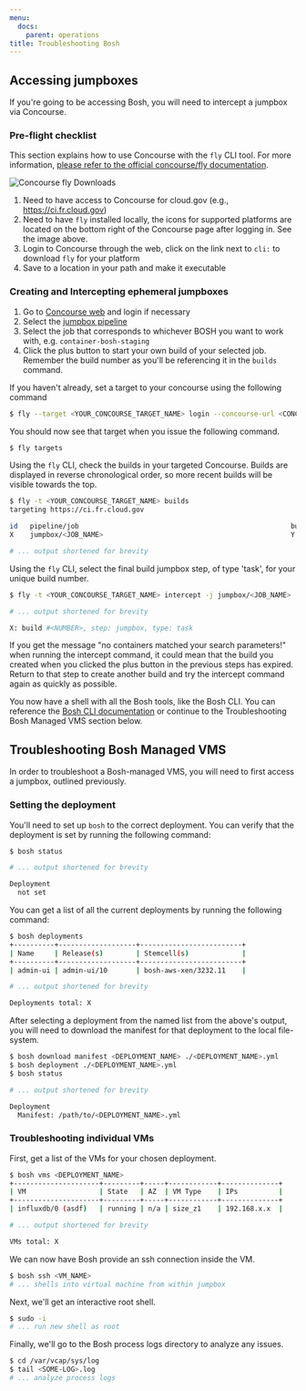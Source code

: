 ```yaml
---
menu:
  docs:
    parent: operations
title: Troubleshooting Bosh
---
```


## Accessing jumpboxes

If you're going to be accessing Bosh, you will need to intercept a jumpbox via
Concourse.

### Pre-flight checklist

This section explains how to use Concourse with the `fly` CLI tool. For more
information, [please refer to the official concourse/fly
documentation](https://github.com/concourse/fly#installing-from-the-concourse-ui-for-project-development).

![Concourse fly Downloads](/img/concourse-fly-download-icons.png "Download icons for Concourse fly binary")

1. Need to have access to Concourse for cloud.gov (e.g., https://ci.fr.cloud.gov)
1. Need to have `fly` installed locally, the icons for supported platforms are
   located on the bottom right of the Concourse page after logging in. See the
   image above.
1. Login to Concourse through the web, click on the link next to `cli:` to download `fly` for your platform
1. Save to a location in your path and make it executable

### Creating and Intercepting ephemeral jumpboxes

1. Go to [Concourse web](https://ci.fr.cloud.gov/login) and login if necessary
1. Select the [jumpbox pipeline](https://ci.fr.cloud.gov/pipelines/jumpbox)
1. Select the job that corresponds to whichever BOSH you want to work with, e.g. `container-bosh-staging`
1. Click the plus button to start your own build of your selected job. Remember
   the build number as you'll be referencing it in the `builds` command.

If you haven't already, set a target to your concourse using the following command

```sh
$ fly --target <YOUR_CONCOURSE_TARGET_NAME> login --concourse-url <CONCOURSE_URL> (e.g. https://ci.example.com)
```
You should now see that target when you issue the following command.
```sh
$ fly targets
```
Using the `fly` CLI, check the builds in your targeted Concourse. Builds are
displayed in reverse chronological order, so more recent builds will be
visible towards the top.

```sh
$ fly -t <YOUR_CONCOURSE_TARGET_NAME> builds
targeting https://ci.fr.cloud.gov

id   pipeline/job                                                    build  status     start                     end                       duration
X    jumpbox/<JOB_NAME>                                              Y      succeeded  datetime                  datetime                  XmYs

# ... output shortened for brevity

```

Using the `fly` CLI, select the final build jumpbox step, of type 'task', for
your unique build number.

```sh
$ fly -t <YOUR_CONCOURSE_TARGET_NAME> intercept -j jumpbox/<JOB_NAME>

# ... output shortened for brevity

X: build #<NUMBER>, step: jumpbox, type: task
```

If you get the message "no containers matched your search parameters!" when
running the intercept command, it could mean that the build you created when
you clicked the plus button in the previous steps has expired.  Return to that
step to create another build and try the intercept command again as quickly
as possible.

You now have a shell with all the Bosh tools, like the Bosh CLI. You can
reference the [Bosh CLI documentation](https://bosh.io/docs) or continue to
the Troubleshooting Bosh Managed VMS section below.

## Troubleshooting Bosh Managed VMS

In order to troubleshoot a Bosh-managed VMS, you will need to first access a
jumpbox, outlined previously.

### Setting the deployment

You'll need to set up `bosh` to the correct deployment. You can verify that the
deployment is set by running the following command:

```sh
$ bosh status

# ... output shortened for brevity

Deployment
  not set
```

You can get a list of all the current deployments by running the following
command:

```sh
$ bosh deployments
+----------+-------------------+-------------------------+
| Name     | Release(s)        | Stemcell(s)             |
+----------+-------------------+-------------------------+
| admin-ui | admin-ui/10       | bosh-aws-xen/3232.11    |

# ... output shortened for brevity

Deployments total: X
```

After selecting a deployment from the named list from the above's output, you
will need to download the manifest for that deployment to the local file-system.

```sh
$ bosh download manifest <DEPLOYMENT_NAME> ./<DEPLOYMENT_NAME>.yml
$ bosh deployment ./<DEPLOYMENT_NAME>.yml
$ bosh status

# ... output shortened for brevity

Deployment
  Manifest: /path/to/<DEPLOYMENT_NAME>.yml
```

### Troubleshooting individual VMs

First, get a list of the VMs for your chosen deployment.

```sh
$ bosh vms <DEPLOYMENT_NAME>
+---------------------+---------+-----+------------+--------------+
| VM                  | State   | AZ  | VM Type    | IPs          |
+---------------------+---------+-----+------------+--------------+
| influxdb/0 (asdf)   | running | n/a | size_z1    | 192.168.x.x  |

# ... output shortened for brevity

VMs total: X
```

We can now have Bosh provide an ssh connection inside the VM.

```sh
$ bosh ssh <VM_NAME>
# ... shells into virtual machine from within jumpbox
```

Next, we'll get an interactive root shell.

```sh
$ sudo -i
# ... run new shell as root
```

Finally, we'll go to the Bosh process logs directory to analyze any issues.

```sh
$ cd /var/vcap/sys/log
$ tail <SOME-LOG>.log
# ... analyze process logs
```


